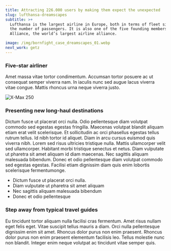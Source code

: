 ```yaml
---
title: Attracting 226.000 users by making them expect the unexpected
slug: lufthansa-dreamscapes
subtitle: >+
  Lufthansa is the largest airline in Europe, both in terms of fleet size and
  the number of passengers. It is also one of the five founding members of Star
  Alliance, the world’s largest airline alliance.

image: /img/bornfight_case_dreamscapes_01.webp
next_work: getz
---
```

### Five-star airliner

Amet massa vitae tortor condimentum. Accumsan tortor posuere ac ut consequat semper viverra nam. In iaculis nunc sed augue lacus viverra vitae congue. Mattis rhoncus urna neque viverra justo. 

![X-Max 250](/img/bornfight_case_dreamscapes_02.webp "X-Max 250")

### Presenting new long-haul destinations

Dictum fusce ut placerat orci nulla. Odio pellentesque diam volutpat commodo sed egestas egestas fringilla. Maecenas volutpat blandit aliquam etiam erat velit scelerisque. Et sollicitudin ac orci phasellus egestas tellus rutrum tellus. Id nibh tortor id aliquet. Diam in arcu cursus euismod quis viverra nibh. Lorem sed risus ultricies tristique nulla. Mattis ullamcorper velit sed ullamcorper. Habitant morbi tristique senectus et netus. Diam vulputate ut pharetra sit amet aliquam id diam maecenas. Nec sagittis aliquam malesuada bibendum. Donec et odio pellentesque diam volutpat commodo sed egestas egestas. Facilisi etiam dignissim diam quis enim lobortis scelerisque fermentumonge.

* Dictum fusce ut placerat orci nulla.
* Diam vulputate ut pharetra sit amet aliquam
* Nec sagittis aliquam malesuada bibendum
* Donec et odio pellentesque 

### Step away from typical travel guides

Eu tincidunt tortor aliquam nulla facilisi cras fermentum. Amet risus nullam eget felis eget. Vitae suscipit tellus mauris a diam. Orci nulla pellentesque dignissim enim sit amet. Rhoncus dolor purus non enim praesent. Rhoncus dolor purus non enim praesent elementum facilisis leo. Tellus molestie nunc non blandit. Integer enim neque volutpat ac tincidunt vitae semper quis.